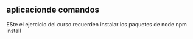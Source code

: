## aplicacionde comandos 
ESte el ejercicio del curso 
recuerden instalar los paquetes de node npm install 
